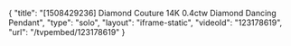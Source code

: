 {
    "title": "[1508429236] Diamond Couture 14K 0.4ctw Diamond Dancing Pendant",
    "type": "solo",
    "layout": "iframe-static",
    "videoId": "123178619",
    "url": "\/tvpembed\/123178619"
}